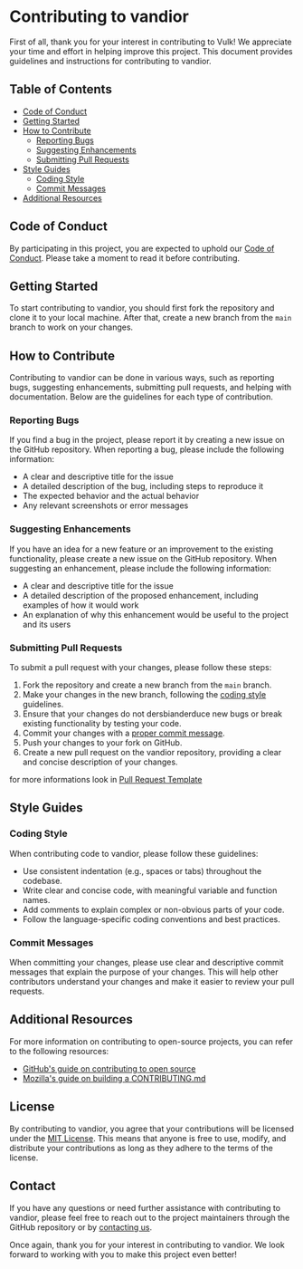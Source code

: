 # Contributing to vandior

First of all, thank you for your interest in contributing to Vulk! We appreciate your time and effort in helping improve
this project. This document provides guidelines and instructions for contributing to vandior.

## Table of Contents

- [Code of Conduct](#code-of-conduct)
- [Getting Started](#getting-started)
- [How to Contribute](#how-to-contribute)
  - [Reporting Bugs](#reporting-bugs)
  - [Suggesting Enhancements](#suggesting-enhancements)
  - [Submitting Pull Requests](#submitting-pull-requests)
- [Style Guides](#style-guides)
  - [Coding Style](#coding-style)
  - [Commit Messages](#commit-messages)
- [Additional Resources](#additional-resources)

## Code of Conduct

By participating in this project, you are expected to uphold our [Code of Conduct](CODE_OF_CONDUCT.md). Please take a
moment to read it before contributing.

## Getting Started

To start contributing to vandior, you should first fork the repository and clone it to your local machine. After that,
create a new branch from the `main` branch to work on your changes.

## How to Contribute

Contributing to vandior can be done in various ways, such as reporting bugs, suggesting enhancements, submitting pull
requests, and helping with documentation. Below are the guidelines for each type of contribution.

### Reporting Bugs

If you find a bug in the project, please report it by creating a new issue on the GitHub repository. When reporting a
bug, please include the following information:

- A clear and descriptive title for the issue
- A detailed description of the bug, including steps to reproduce it
- The expected behavior and the actual behavior
- Any relevant screenshots or error messages

### Suggesting Enhancements

If you have an idea for a new feature or an improvement to the existing functionality, please create a new issue on the
GitHub repository. When suggesting an enhancement, please include the following information:

- A clear and descriptive title for the issue
- A detailed description of the proposed enhancement, including examples of how it would work
- An explanation of why this enhancement would be useful to the project and its users

### Submitting Pull Requests

To submit a pull request with your changes, please follow these steps:

1. Fork the repository and create a new branch from the `main` branch.
2. Make your changes in the new branch, following the [coding style](#coding-style) guidelines.
3. Ensure that your changes do not dersbianderduce new bugs or break existing functionality by testing your code.
4. Commit your changes with a [proper commit message](#commit-messages).
5. Push your changes to your fork on GitHub.
6. Create a new pull request on the vandior repository, providing a clear and concise description of your changes.

for more informations look
in [Pull Request Template](https://github.com/Giuseppe-Bianc/Vulk/blob/main/.github/pull_request_template.md)

## Style Guides

### Coding Style

When contributing code to vandior, please follow these guidelines:

- Use consistent indentation (e.g., spaces or tabs) throughout the codebase.
- Write clear and concise code, with meaningful variable and function names.
- Add comments to explain complex or non-obvious parts of your code.
- Follow the language-specific coding conventions and best practices.

### Commit Messages

When committing your changes, please use clear and descriptive commit messages that explain the purpose of your changes.
This will help other contributors understand your changes and make it easier to review your pull requests.

## Additional Resources

For more information on contributing to open-source projects, you can refer to the following resources:

- [GitHub's guide on contributing to open source](https://opensource.guide/how-to-contribute/)
- [Mozilla's guide on building a CONTRIBUTING.md](https://mozillascience.github.io/working-open-workshop/contributing/)

## License

By contributing to vandior, you agree that your contributions will be licensed under
the [MIT License](https://github.com/Giuseppe-Bianc/vandior/blob/main/LICENSE). This means that anyone is free to use,
modify, and distribute your contributions as long as they adhere to the terms of the license.

## Contact

If you have any questions or need further assistance with contributing to vandior, please feel free to reach out to the
project maintainers through the GitHub repository or by [contacting us](mailto:bianconig6@gmail.com).

Once again, thank you for your interest in contributing to vandior. We look forward to working with you to make this
project even better!
